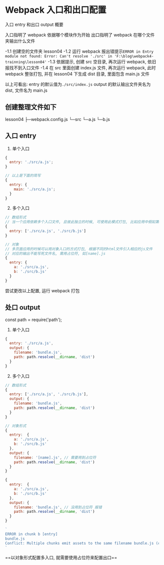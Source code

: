 # Webpack 入口和出口配置

入口 entry 和出口 output 概要

入口指明了 webpack 依据哪个模块作为开始
出口指明了 webpack 在哪个文件夹输出什么文件

-1.1 创建空的文件夹 lesson04
-1.2 运行 webpack 报出错提示`ERROR in Entry module not found: Error: Can't resolve './src' in 'F:\blog\webpack4-trainning\lesson04'`
-1.3 依据提示, 创建 src 空目录, 再次运行 webpack, 依旧报找不到入口文件
-1.4 在 src 里面创建 index.js 文件, 再次运行 webpack, 此时 webpack 整张打包, 并在 lesson04 下生成 dist 目录, 里面包含 main.js 文件

以上可看出:
entry 的默认值为`./src/index.js`
output 的默认输出文件夹名为 dist, 文件名为 main.js

## 创建整理文件如下

lesson04
├─webpack.config.js
└─src
└─a.js
└─b.js

## 入口 entry

1. 单个入口

```js
{
  entry: './src/a.js';
}

// 以上是下面的简写
{
  entry: {
    main: './src/a.js';
  }
}
```

2. 多个入口

```js
// 数组形式
// 当一个应用依赖多个入口文件, 且彼此独立的时候, 可使用此模式打包, 比如应用中假如第三方统计 `googleAnalytics.js`, 就可以用该数组入口打包的形式告知webpack讲其打包在bundle.js末尾
{
  entry: ['./src/a.js', './src/b.js']
}

// 对象
// 多页面应用的时候可以用对象入口的方式打包, 根据不同的html文件引入相应的js文件
// 对应的输出不能写死文件名, 需用占位符, 如[name].js
{
  entry: {
    a: './src/a.js',
    b: './src/b.js'
  }
}
```

尝试更改以上配置, 运行 webpack 打包

## 处口 output

const path = require('path');

1. 单个入口

```js
{
  entry: './src/a.js',
  output: {
    filename: 'bundle.js',
    path: path.resolve(__dirname, 'dist')
  }
}
```

2. 多个入口

```js
// 数组形式
{
  entry: ['./src/a.js', './src/b.js'],
  output: {
    filename: 'bundle.js',
    path: path.resolve(__dirname, 'dist')
  }
}

// 对象形式
{
  entry:  {
    a: './src/a.js',
    b: './src/b.js'
  },
  output: {
    filename: '[name].js', // 需要用到占位符
    path: path.resolve(__dirname, 'dist')
  }
}

{
  entry:  {
    a: './src/a.js',
    b: './src/b.js'
  },
  output: {
    filename: 'bundle.js', // 没用到占位符 报错
    path: path.resolve(__dirname, 'dist')
  }
}

`
ERROR in chunk b [entry]
bundle.js
Conflict: Multiple chunks emit assets to the same filename bundle.js (chunks 0 and 1)
`
```

==以对象形式配置多入口, 就需要使用占位符来配置出口==
